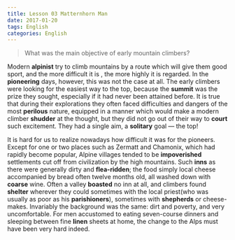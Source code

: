 ```yaml
---
title: Lesson 03 Matternhorn Man
date: 2017-01-20
tags: English
categories: English
---
```


> What was the main objective of early mountain climbers?



Modern **alpinist** try to climb mountains by a route which will give them good sport, and the more difficult it is , the more highly it is regarded. In the **pioneering** days, however, this was not the case at all. The early climbers were looking for the easiest way to the top, because the **summit** was the prize they sought, especially if it had never been attained before. It is true that during their explorations they often faced difficulties and dangers of the most **perilous** nature, equipped in a manner which would make a modern climber **shudder** at the thought, but they did not go out of their way to **court** such excitement. They had a single aim, a **solitary** goal — the top!



It is hard for us to realize nowadays how difficult it was for the pioneers. Except for one or two places such as Zermatt and Chamonix, which had rapidly become popular, Alpine villages tended to be **impoverished** settlements cut off from civilization by the high mountains. Such **inns** as there were generally dirty and **flea-ridden**; the food simply local cheese accompanied by bread often twelve months old, all washed down with **coarse** wine. Often a valley **boasted** no inn at all, and climbers found **shelter** wherever they could sometimes with the local priest(who was usually as poor as his **parishioners**), sometimes with **shepherds** or cheese-makes. Invariably the background was the same: dirt and poverty, and very uncomfortable. For men accustomed to eating seven-course dinners and sleeping between fine **linen** sheets at home, the change to the Alps must have been very hard indeed.

